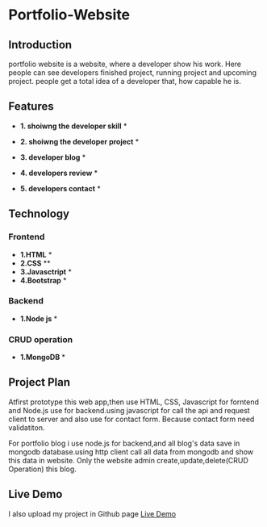 # Portfolio-Website

## Introduction

portfolio website is a website, where a developer show his work.
Here people can see developers finished project, running project and upcoming project.
people get a total idea of a developer that, how capable he is.

## Features

* **1. shoiwng the developer skill** *

* **2. shoiwng the developer project** *

* **3. developer blog** *

* **4. developers review** *

* **5. developers contact** *


## Technology

### Frontend
* **1.HTML** *
* **2.CSS** **
* **3.Javasctript** *
* **4.Bootstrap** *

### Backend
* **1.Node js** *

### CRUD operation
* **1.MongoDB** *

## Project Plan


Atfirst prototype this web app,then use HTML, CSS, Javascript for forntend and Node.js use for backend.using javascript for call the api and request client to server and also use for contact form. Because contact form need validatiton.

For portfolio blog i use node.js for backend,and all blog's data save in mongodb database.using http client call all data from mongodb and show this data in website. Only the website admin create,update,delete(CRUD Operation) this blog. 

## Live Demo
I also upload my project in Github page
[Live Demo](https://mehedimdasif.github.io/Portfolio-Website/)



